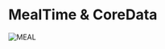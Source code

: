 # MealTime & CoreData
![MEAL](https://user-images.githubusercontent.com/107209053/187420531-1e359879-0a15-40ab-9fb5-f5b993799229.png)
